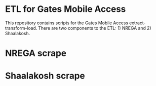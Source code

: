 # ETL for Gates Mobile Access

This repository contains scripts for the Gates Mobile Access extract-transform-load. There are two components to the ETL: 1) NREGA and 2) Shaalakosh.

# NREGA scrape

# Shaalakosh scrape

